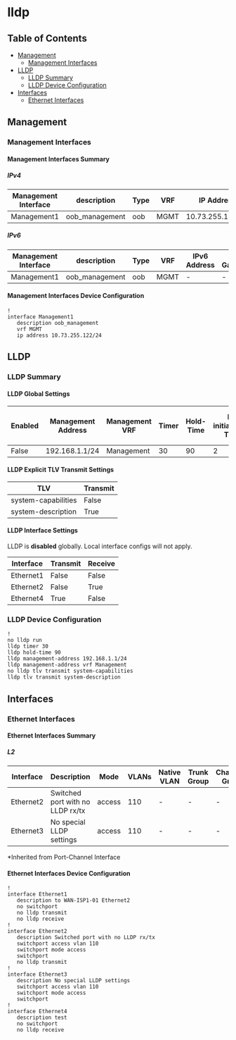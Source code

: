 # lldp

## Table of Contents

- [Management](#management)
  - [Management Interfaces](#management-interfaces)
- [LLDP](#lldp)
  - [LLDP Summary](#lldp-summary)
  - [LLDP Device Configuration](#lldp-device-configuration)
- [Interfaces](#interfaces)
  - [Ethernet Interfaces](#ethernet-interfaces)

## Management

### Management Interfaces

#### Management Interfaces Summary

##### IPv4

| Management Interface | description | Type | VRF | IP Address | Gateway |
| -------------------- | ----------- | ---- | --- | ---------- | ------- |
| Management1 | oob_management | oob | MGMT | 10.73.255.122/24 | 10.73.255.2 |

##### IPv6

| Management Interface | description | Type | VRF | IPv6 Address | IPv6 Gateway |
| -------------------- | ----------- | ---- | --- | ------------ | ------------ |
| Management1 | oob_management | oob | MGMT | - | - |

#### Management Interfaces Device Configuration

```eos
!
interface Management1
   description oob_management
   vrf MGMT
   ip address 10.73.255.122/24
```

## LLDP

### LLDP Summary

#### LLDP Global Settings

| Enabled | Management Address | Management VRF | Timer | Hold-Time | Re-initialization Timer | Drop Received Tagged Packets |
| ------- | ------------------ | -------------- | ----- | --------- | ----------------------- | ---------------------------- |
| False | 192.168.1.1/24 | Management | 30 | 90 | 2 | - |

#### LLDP Explicit TLV Transmit Settings

| TLV | Transmit |
| --- | -------- |
| system-capabilities | False |
| system-description | True |

#### LLDP Interface Settings

LLDP is **disabled** globally. Local interface configs will not apply.

| Interface | Transmit | Receive |
| --------- | -------- | ------- |
| Ethernet1 | False | False |
| Ethernet2 | False | True |
| Ethernet4 | True | False |

### LLDP Device Configuration

```eos
!
no lldp run
lldp timer 30
lldp hold-time 90
lldp management-address 192.168.1.1/24
lldp management-address vrf Management
no lldp tlv transmit system-capabilities
lldp tlv transmit system-description
```

## Interfaces

### Ethernet Interfaces

#### Ethernet Interfaces Summary

##### L2

| Interface | Description | Mode | VLANs | Native VLAN | Trunk Group | Channel-Group |
| --------- | ----------- | ---- | ----- | ----------- | ----------- | ------------- |
| Ethernet2 |  Switched port with no LLDP rx/tx | access | 110 | - | - | - |
| Ethernet3 |  No special LLDP settings | access | 110 | - | - | - |

*Inherited from Port-Channel Interface

#### Ethernet Interfaces Device Configuration

```eos
!
interface Ethernet1
   description to WAN-ISP1-01 Ethernet2
   no switchport
   no lldp transmit
   no lldp receive
!
interface Ethernet2
   description Switched port with no LLDP rx/tx
   switchport access vlan 110
   switchport mode access
   switchport
   no lldp transmit
!
interface Ethernet3
   description No special LLDP settings
   switchport access vlan 110
   switchport mode access
   switchport
!
interface Ethernet4
   description test
   no switchport
   no lldp receive
```
